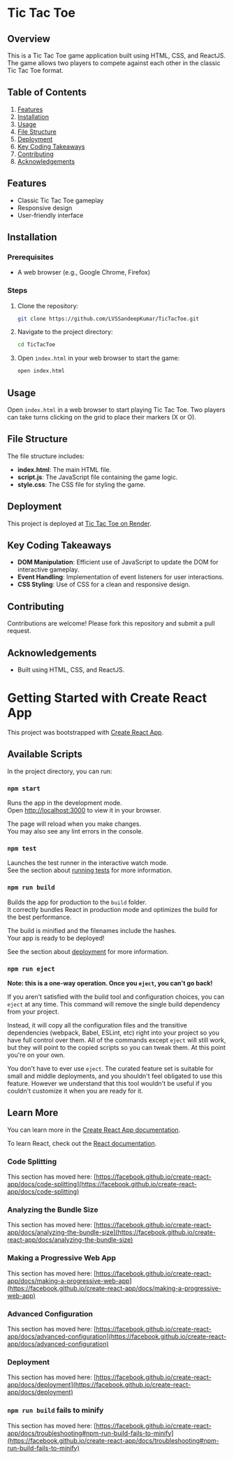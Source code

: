 # Tic Tac Toe

## Overview
This is a Tic Tac Toe game application built using HTML, CSS, and ReactJS. The game allows two players to compete against each other in the classic Tic Tac Toe format.

## Table of Contents
1. [Features](#features)
2. [Installation](#installation)
3. [Usage](#usage)
4. [File Structure](#file-structure)
5. [Deployment](#deployment)
6. [Key Coding Takeaways](#key-coding-takeaways)
7. [Contributing](#contributing)
8. [Acknowledgements](#acknowledgements)

## Features
- Classic Tic Tac Toe gameplay
- Responsive design
- User-friendly interface

## Installation
### Prerequisites
- A web browser (e.g., Google Chrome, Firefox)

### Steps
1. Clone the repository:
    ```sh
    git clone https://github.com/LVSSandeepKumar/TicTacToe.git
    ```
2. Navigate to the project directory:
    ```sh
    cd TicTacToe
    ```
3. Open `index.html` in your web browser to start the game:
    ```sh
    open index.html
    ```

## Usage
Open `index.html` in a web browser to start playing Tic Tac Toe. Two players can take turns clicking on the grid to place their markers (X or O).

## File Structure
The file structure includes:
- **index.html**: The main HTML file.
- **script.js**: The JavaScript file containing the game logic.
- **style.css**: The CSS file for styling the game.

## Deployment
This project is deployed at [Tic Tac Toe on Render](https://tictactoe-46tv.onrender.com).

## Key Coding Takeaways
- **DOM Manipulation**: Efficient use of JavaScript to update the DOM for interactive gameplay.
- **Event Handling**: Implementation of event listeners for user interactions.
- **CSS Styling**: Use of CSS for a clean and responsive design.

## Contributing
Contributions are welcome! Please fork this repository and submit a pull request.

## Acknowledgements
- Built using HTML, CSS, and ReactJS.

# Getting Started with Create React App

This project was bootstrapped with [Create React App](https://github.com/facebook/create-react-app).

## Available Scripts

In the project directory, you can run:

### `npm start`

Runs the app in the development mode.\
Open [http://localhost:3000](http://localhost:3000) to view it in your browser.

The page will reload when you make changes.\
You may also see any lint errors in the console.

### `npm test`

Launches the test runner in the interactive watch mode.\
See the section about [running tests](https://facebook.github.io/create-react-app/docs/running-tests) for more information.

### `npm run build`

Builds the app for production to the `build` folder.\
It correctly bundles React in production mode and optimizes the build for the best performance.

The build is minified and the filenames include the hashes.\
Your app is ready to be deployed!

See the section about [deployment](https://facebook.github.io/create-react-app/docs/deployment) for more information.

### `npm run eject`

**Note: this is a one-way operation. Once you `eject`, you can't go back!**

If you aren't satisfied with the build tool and configuration choices, you can `eject` at any time. This command will remove the single build dependency from your project.

Instead, it will copy all the configuration files and the transitive dependencies (webpack, Babel, ESLint, etc) right into your project so you have full control over them. All of the commands except `eject` will still work, but they will point to the copied scripts so you can tweak them. At this point you're on your own.

You don't have to ever use `eject`. The curated feature set is suitable for small and middle deployments, and you shouldn't feel obligated to use this feature. However we understand that this tool wouldn't be useful if you couldn't customize it when you are ready for it.

## Learn More

You can learn more in the [Create React App documentation](https://facebook.github.io/create-react-app/docs/getting-started).

To learn React, check out the [React documentation](https://reactjs.org/).

### Code Splitting

This section has moved here: [https://facebook.github.io/create-react-app/docs/code-splitting](https://facebook.github.io/create-react-app/docs/code-splitting)

### Analyzing the Bundle Size

This section has moved here: [https://facebook.github.io/create-react-app/docs/analyzing-the-bundle-size](https://facebook.github.io/create-react-app/docs/analyzing-the-bundle-size)

### Making a Progressive Web App

This section has moved here: [https://facebook.github.io/create-react-app/docs/making-a-progressive-web-app](https://facebook.github.io/create-react-app/docs/making-a-progressive-web-app)

### Advanced Configuration

This section has moved here: [https://facebook.github.io/create-react-app/docs/advanced-configuration](https://facebook.github.io/create-react-app/docs/advanced-configuration)

### Deployment

This section has moved here: [https://facebook.github.io/create-react-app/docs/deployment](https://facebook.github.io/create-react-app/docs/deployment)

### `npm run build` fails to minify

This section has moved here: [https://facebook.github.io/create-react-app/docs/troubleshooting#npm-run-build-fails-to-minify](https://facebook.github.io/create-react-app/docs/troubleshooting#npm-run-build-fails-to-minify)

